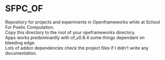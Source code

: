 # SFPC_OF

Repository for projects and experiments in Openframeworks while at School For Poetic Computation.   
Copy this directory to the root of your opeframeworks directory.  
Apps works predominantly with of_v0.8.4 some things dependant on bleeding edge.   
Lots of addon dependencies check the project files if I didn't write any documentation.  